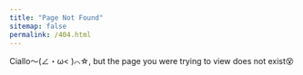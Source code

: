 ```yaml
---
title: "Page Not Found"
sitemap: false
permalink: /404.html
---
```


Ciallo～(∠・ω< )⌒☆, but the page you were trying to view does not exist😵
